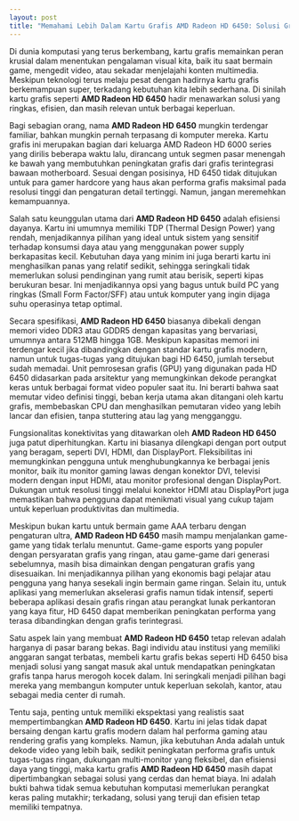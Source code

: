```yaml
---
layout: post
title: "Memahami Lebih Dalam Kartu Grafis AMD Radeon HD 6450: Solusi Grafis Ringan dan Efisien"
---
```


Di dunia komputasi yang terus berkembang, kartu grafis memainkan peran krusial dalam menentukan pengalaman visual kita, baik itu saat bermain game, mengedit video, atau sekadar menjelajahi konten multimedia. Meskipun teknologi terus melaju pesat dengan hadirnya kartu grafis berkemampuan super, terkadang kebutuhan kita lebih sederhana. Di sinilah kartu grafis seperti **AMD Radeon HD 6450** hadir menawarkan solusi yang ringkas, efisien, dan masih relevan untuk berbagai keperluan.

Bagi sebagian orang, nama **AMD Radeon HD 6450** mungkin terdengar familiar, bahkan mungkin pernah terpasang di komputer mereka. Kartu grafis ini merupakan bagian dari keluarga AMD Radeon HD 6000 series yang dirilis beberapa waktu lalu, dirancang untuk segmen pasar menengah ke bawah yang membutuhkan peningkatan grafis dari grafis terintegrasi bawaan motherboard. Sesuai dengan posisinya, HD 6450 tidak ditujukan untuk para gamer hardcore yang haus akan performa grafis maksimal pada resolusi tinggi dan pengaturan detail tertinggi. Namun, jangan meremehkan kemampuannya.

Salah satu keunggulan utama dari **AMD Radeon HD 6450** adalah efisiensi dayanya. Kartu ini umumnya memiliki TDP (Thermal Design Power) yang rendah, menjadikannya pilihan yang ideal untuk sistem yang sensitif terhadap konsumsi daya atau yang menggunakan power supply berkapasitas kecil. Kebutuhan daya yang minim ini juga berarti kartu ini menghasilkan panas yang relatif sedikit, sehingga seringkali tidak memerlukan solusi pendinginan yang rumit atau berisik, seperti kipas berukuran besar. Ini menjadikannya opsi yang bagus untuk build PC yang ringkas (Small Form Factor/SFF) atau untuk komputer yang ingin dijaga suhu operasinya tetap optimal.

Secara spesifikasi, **AMD Radeon HD 6450** biasanya dibekali dengan memori video DDR3 atau GDDR5 dengan kapasitas yang bervariasi, umumnya antara 512MB hingga 1GB. Meskipun kapasitas memori ini terdengar kecil jika dibandingkan dengan standar kartu grafis modern, namun untuk tugas-tugas yang ditujukan bagi HD 6450, jumlah tersebut sudah memadai. Unit pemrosesan grafis (GPU) yang digunakan pada HD 6450 didasarkan pada arsitektur yang memungkinkan dekode perangkat keras untuk berbagai format video populer saat itu. Ini berarti bahwa saat memutar video definisi tinggi, beban kerja utama akan ditangani oleh kartu grafis, membebaskan CPU dan menghasilkan pemutaran video yang lebih lancar dan efisien, tanpa stuttering atau lag yang mengganggu.

Fungsionalitas konektivitas yang ditawarkan oleh **AMD Radeon HD 6450** juga patut diperhitungkan. Kartu ini biasanya dilengkapi dengan port output yang beragam, seperti DVI, HDMI, dan DisplayPort. Fleksibilitas ini memungkinkan pengguna untuk menghubungkannya ke berbagai jenis monitor, baik itu monitor gaming lawas dengan konektor DVI, televisi modern dengan input HDMI, atau monitor profesional dengan DisplayPort. Dukungan untuk resolusi tinggi melalui konektor HDMI atau DisplayPort juga memastikan bahwa pengguna dapat menikmati visual yang cukup tajam untuk keperluan produktivitas dan multimedia.

Meskipun bukan kartu untuk bermain game AAA terbaru dengan pengaturan ultra, **AMD Radeon HD 6450** masih mampu menjalankan game-game yang tidak terlalu menuntut. Game-game esports yang populer dengan persyaratan grafis yang ringan, atau game-game dari generasi sebelumnya, masih bisa dimainkan dengan pengaturan grafis yang disesuaikan. Ini menjadikannya pilihan yang ekonomis bagi pelajar atau pengguna yang hanya sesekali ingin bermain game ringan. Selain itu, untuk aplikasi yang memerlukan akselerasi grafis namun tidak intensif, seperti beberapa aplikasi desain grafis ringan atau perangkat lunak perkantoran yang kaya fitur, HD 6450 dapat memberikan peningkatan performa yang terasa dibandingkan dengan grafis terintegrasi.

Satu aspek lain yang membuat **AMD Radeon HD 6450** tetap relevan adalah harganya di pasar barang bekas. Bagi individu atau institusi yang memiliki anggaran sangat terbatas, membeli kartu grafis bekas seperti HD 6450 bisa menjadi solusi yang sangat masuk akal untuk mendapatkan peningkatan grafis tanpa harus merogoh kocek dalam. Ini seringkali menjadi pilihan bagi mereka yang membangun komputer untuk keperluan sekolah, kantor, atau sebagai media center di rumah.

Tentu saja, penting untuk memiliki ekspektasi yang realistis saat mempertimbangkan **AMD Radeon HD 6450**. Kartu ini jelas tidak dapat bersaing dengan kartu grafis modern dalam hal performa gaming atau rendering grafis yang kompleks. Namun, jika kebutuhan Anda adalah untuk dekode video yang lebih baik, sedikit peningkatan performa grafis untuk tugas-tugas ringan, dukungan multi-monitor yang fleksibel, dan efisiensi daya yang tinggi, maka kartu grafis **AMD Radeon HD 6450** masih dapat dipertimbangkan sebagai solusi yang cerdas dan hemat biaya. Ini adalah bukti bahwa tidak semua kebutuhan komputasi memerlukan perangkat keras paling mutakhir; terkadang, solusi yang teruji dan efisien tetap memiliki tempatnya.
